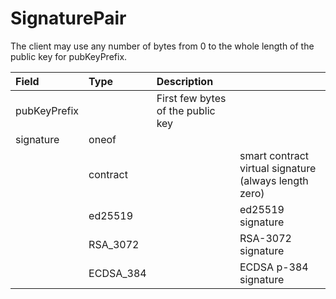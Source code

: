 # SignaturePair

The client may use any number of bytes from 0 to the whole length of the public key for pubKeyPrefix.

| Field | Type | Description | ​ |
| :--- | :--- | :--- | :--- |
| pubKeyPrefix | ​ | First few bytes of the public key | ​ |
| signature | oneof | ​ | ​ |
| ​ | contract | ​ | smart contract virtual signature \(always length zero\) |
| ​ | ed25519 | ​ | ed25519 signature |
| ​ | RSA\_3072 | ​ | RSA-3072 signature |
| ​ | ECDSA\_384 | ​ | ECDSA p-384 signature |

  
  



